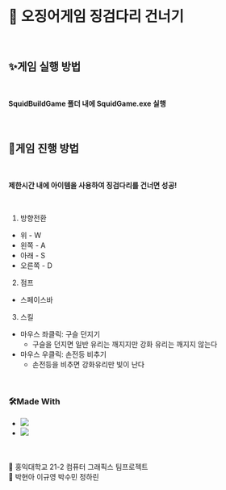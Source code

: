 # 🚀 오징어게임 징검다리 건너기

<br/>

## ✨게임 실행 방법

<br/>

**SquidBuildGame 폴더 내에 SquidGame.exe 실행**
</br>
</br>
</br>

## 🎈게임 진행 방법

</br>

**제한시간 내에 아이템을 사용하여 징검다리를 건너면 성공!**

<br/>

1. 방향전환 <br/>

- 위 - W
- 왼쪽 - A
- 아래 - S
- 오른쪽 - D

2. 점프

- 스페이스바

3. 스킬

- 마우스 좌클릭: 구슬 던지기
  - 구슬을 던지면 일반 유리는 깨지지만 강화 유리는 깨지지 않는다
- 마우스 우클릭: 손전등 비추기
  - 손전등을 비추면 강화유리만 빛이 난다

<br/>

### 🛠️Made With

- <img src="https://img.shields.io/badge/Unity-FFFFFF?style=for-the-badge&logo=unity&logoColor=black">
- <img src="https://img.shields.io/badge/C Sharp-239120?style=for-the-badge&logo=CSharp&logoColor=white">

<br/>
<br/>
🎨 홍익대학교 21-2 컴퓨터 그래픽스 팀프로젝트 <br/>
🎨 박현아 이규영 박수민	정하린
